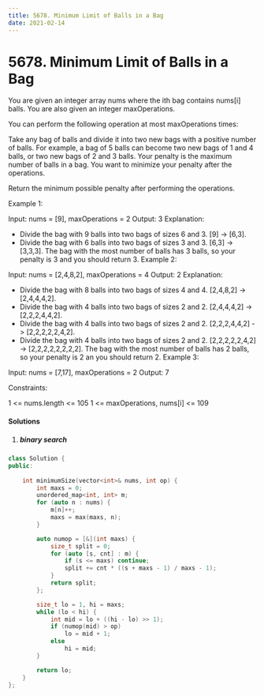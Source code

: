 ```yaml
---
title: 5678. Minimum Limit of Balls in a Bag
date: 2021-02-14
---
```



# 5678. Minimum Limit of Balls in a Bag

You are given an integer array nums where the ith bag contains nums[i] balls. You are also given an integer maxOperations.

You can perform the following operation at most maxOperations times:

Take any bag of balls and divide it into two new bags with a positive number of balls.
For example, a bag of 5 balls can become two new bags of 1 and 4 balls, or two new bags of 2 and 3 balls.
Your penalty is the maximum number of balls in a bag. You want to minimize your penalty after the operations.

Return the minimum possible penalty after performing the operations.

 

Example 1:

Input: nums = [9], maxOperations = 2
Output: 3
Explanation: 
- Divide the bag with 9 balls into two bags of sizes 6 and 3. [9] -> [6,3].
- Divide the bag with 6 balls into two bags of sizes 3 and 3. [6,3] -> [3,3,3].
The bag with the most number of balls has 3 balls, so your penalty is 3 and you should return 3.
Example 2:

Input: nums = [2,4,8,2], maxOperations = 4
Output: 2
Explanation:
- Divide the bag with 8 balls into two bags of sizes 4 and 4. [2,4,8,2] -> [2,4,4,4,2].
- Divide the bag with 4 balls into two bags of sizes 2 and 2. [2,4,4,4,2] -> [2,2,2,4,4,2].
- Divide the bag with 4 balls into two bags of sizes 2 and 2. [2,2,2,4,4,2] -> [2,2,2,2,2,4,2].
- Divide the bag with 4 balls into two bags of sizes 2 and 2. [2,2,2,2,2,4,2] -> [2,2,2,2,2,2,2,2].
The bag with the most number of balls has 2 balls, so your penalty is 2 an you should return 2.
Example 3:

Input: nums = [7,17], maxOperations = 2
Output: 7
 

Constraints:

1 <= nums.length <= 105
1 <= maxOperations, nums[i] <= 109

#### Solutions

1. ##### binary search

```c++
class Solution {
public:
    
    int minimumSize(vector<int>& nums, int op) {
        int maxs = 0;
        unordered_map<int, int> m;
        for (auto n : nums) {
            m[n]++;
            maxs = max(maxs, n);
        }

        auto numop = [&](int maxs) {
            size_t split = 0;
            for (auto [s, cnt] : m) {
                if (s <= maxs) continue;
                split += cnt * ((s + maxs - 1) / maxs - 1);
            }
            return split;
        };

        size_t lo = 1, hi = maxs;
        while (lo < hi) {
            int mid = lo + ((hi - lo) >> 1);
            if (numop(mid) > op)
                lo = mid + 1;
            else
                hi = mid;
        }

        return lo;
    }
};
```